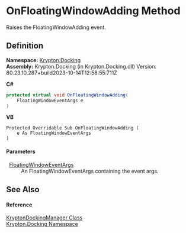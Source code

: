 # OnFloatingWindowAdding Method


Raises the FloatingWindowAdding event.



## Definition
**Namespace:** <a href="98399376-cf41-9454-4b4d-4fab2ca20bc7.md">Krypton.Docking</a>  
**Assembly:** Krypton.Docking (in Krypton.Docking.dll) Version: 80.23.10.287+build2023-10-14T12:58:55:711Z

**C#**
``` C#
protected virtual void OnFloatingWindowAdding(
	FloatingWindowEventArgs e
)
```
**VB**
``` VB
Protected Overridable Sub OnFloatingWindowAdding ( 
	e As FloatingWindowEventArgs
)
```



#### Parameters
<dl><dt>  <a href="98a840ed-2d3c-4681-e042-11b65900249e.md">FloatingWindowEventArgs</a></dt><dd>An FloatingWindowEventArgs containing the event args.</dd></dl>

## See Also


#### Reference
<a href="6c9c237d-95cb-a4ce-72c6-cd7684d3287e.md">KryptonDockingManager Class</a>  
<a href="98399376-cf41-9454-4b4d-4fab2ca20bc7.md">Krypton.Docking Namespace</a>  
